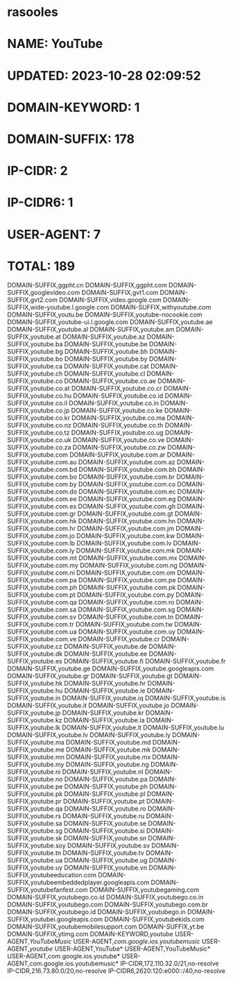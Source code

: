 # rasooles
# NAME: YouTube
# UPDATED: 2023-10-28 02:09:52
# DOMAIN-KEYWORD: 1
# DOMAIN-SUFFIX: 178
# IP-CIDR: 2
# IP-CIDR6: 1
# USER-AGENT: 7
# TOTAL: 189
DOMAIN-SUFFIX,ggpht.cn
DOMAIN-SUFFIX,ggpht.com
DOMAIN-SUFFIX,googlevideo.com
DOMAIN-SUFFIX,gvt1.com
DOMAIN-SUFFIX,gvt2.com
DOMAIN-SUFFIX,video.google.com
DOMAIN-SUFFIX,wide-youtube.l.google.com
DOMAIN-SUFFIX,withyoutube.com
DOMAIN-SUFFIX,youtu.be
DOMAIN-SUFFIX,youtube-nocookie.com
DOMAIN-SUFFIX,youtube-ui.l.google.com
DOMAIN-SUFFIX,youtube.ae
DOMAIN-SUFFIX,youtube.al
DOMAIN-SUFFIX,youtube.am
DOMAIN-SUFFIX,youtube.at
DOMAIN-SUFFIX,youtube.az
DOMAIN-SUFFIX,youtube.ba
DOMAIN-SUFFIX,youtube.be
DOMAIN-SUFFIX,youtube.bg
DOMAIN-SUFFIX,youtube.bh
DOMAIN-SUFFIX,youtube.bo
DOMAIN-SUFFIX,youtube.by
DOMAIN-SUFFIX,youtube.ca
DOMAIN-SUFFIX,youtube.cat
DOMAIN-SUFFIX,youtube.ch
DOMAIN-SUFFIX,youtube.cl
DOMAIN-SUFFIX,youtube.co
DOMAIN-SUFFIX,youtube.co.ae
DOMAIN-SUFFIX,youtube.co.at
DOMAIN-SUFFIX,youtube.co.cr
DOMAIN-SUFFIX,youtube.co.hu
DOMAIN-SUFFIX,youtube.co.id
DOMAIN-SUFFIX,youtube.co.il
DOMAIN-SUFFIX,youtube.co.in
DOMAIN-SUFFIX,youtube.co.jp
DOMAIN-SUFFIX,youtube.co.ke
DOMAIN-SUFFIX,youtube.co.kr
DOMAIN-SUFFIX,youtube.co.ma
DOMAIN-SUFFIX,youtube.co.nz
DOMAIN-SUFFIX,youtube.co.th
DOMAIN-SUFFIX,youtube.co.tz
DOMAIN-SUFFIX,youtube.co.ug
DOMAIN-SUFFIX,youtube.co.uk
DOMAIN-SUFFIX,youtube.co.ve
DOMAIN-SUFFIX,youtube.co.za
DOMAIN-SUFFIX,youtube.co.zw
DOMAIN-SUFFIX,youtube.com
DOMAIN-SUFFIX,youtube.com.ar
DOMAIN-SUFFIX,youtube.com.au
DOMAIN-SUFFIX,youtube.com.az
DOMAIN-SUFFIX,youtube.com.bd
DOMAIN-SUFFIX,youtube.com.bh
DOMAIN-SUFFIX,youtube.com.bo
DOMAIN-SUFFIX,youtube.com.br
DOMAIN-SUFFIX,youtube.com.by
DOMAIN-SUFFIX,youtube.com.co
DOMAIN-SUFFIX,youtube.com.do
DOMAIN-SUFFIX,youtube.com.ec
DOMAIN-SUFFIX,youtube.com.ee
DOMAIN-SUFFIX,youtube.com.eg
DOMAIN-SUFFIX,youtube.com.es
DOMAIN-SUFFIX,youtube.com.gh
DOMAIN-SUFFIX,youtube.com.gr
DOMAIN-SUFFIX,youtube.com.gt
DOMAIN-SUFFIX,youtube.com.hk
DOMAIN-SUFFIX,youtube.com.hn
DOMAIN-SUFFIX,youtube.com.hr
DOMAIN-SUFFIX,youtube.com.jm
DOMAIN-SUFFIX,youtube.com.jo
DOMAIN-SUFFIX,youtube.com.kw
DOMAIN-SUFFIX,youtube.com.lb
DOMAIN-SUFFIX,youtube.com.lv
DOMAIN-SUFFIX,youtube.com.ly
DOMAIN-SUFFIX,youtube.com.mk
DOMAIN-SUFFIX,youtube.com.mt
DOMAIN-SUFFIX,youtube.com.mx
DOMAIN-SUFFIX,youtube.com.my
DOMAIN-SUFFIX,youtube.com.ng
DOMAIN-SUFFIX,youtube.com.ni
DOMAIN-SUFFIX,youtube.com.om
DOMAIN-SUFFIX,youtube.com.pa
DOMAIN-SUFFIX,youtube.com.pe
DOMAIN-SUFFIX,youtube.com.ph
DOMAIN-SUFFIX,youtube.com.pk
DOMAIN-SUFFIX,youtube.com.pt
DOMAIN-SUFFIX,youtube.com.py
DOMAIN-SUFFIX,youtube.com.qa
DOMAIN-SUFFIX,youtube.com.ro
DOMAIN-SUFFIX,youtube.com.sa
DOMAIN-SUFFIX,youtube.com.sg
DOMAIN-SUFFIX,youtube.com.sv
DOMAIN-SUFFIX,youtube.com.tn
DOMAIN-SUFFIX,youtube.com.tr
DOMAIN-SUFFIX,youtube.com.tw
DOMAIN-SUFFIX,youtube.com.ua
DOMAIN-SUFFIX,youtube.com.uy
DOMAIN-SUFFIX,youtube.com.ve
DOMAIN-SUFFIX,youtube.cr
DOMAIN-SUFFIX,youtube.cz
DOMAIN-SUFFIX,youtube.de
DOMAIN-SUFFIX,youtube.dk
DOMAIN-SUFFIX,youtube.ee
DOMAIN-SUFFIX,youtube.es
DOMAIN-SUFFIX,youtube.fi
DOMAIN-SUFFIX,youtube.fr
DOMAIN-SUFFIX,youtube.ge
DOMAIN-SUFFIX,youtube.googleapis.com
DOMAIN-SUFFIX,youtube.gr
DOMAIN-SUFFIX,youtube.gt
DOMAIN-SUFFIX,youtube.hk
DOMAIN-SUFFIX,youtube.hr
DOMAIN-SUFFIX,youtube.hu
DOMAIN-SUFFIX,youtube.ie
DOMAIN-SUFFIX,youtube.in
DOMAIN-SUFFIX,youtube.iq
DOMAIN-SUFFIX,youtube.is
DOMAIN-SUFFIX,youtube.it
DOMAIN-SUFFIX,youtube.jo
DOMAIN-SUFFIX,youtube.jp
DOMAIN-SUFFIX,youtube.kr
DOMAIN-SUFFIX,youtube.kz
DOMAIN-SUFFIX,youtube.la
DOMAIN-SUFFIX,youtube.lk
DOMAIN-SUFFIX,youtube.lt
DOMAIN-SUFFIX,youtube.lu
DOMAIN-SUFFIX,youtube.lv
DOMAIN-SUFFIX,youtube.ly
DOMAIN-SUFFIX,youtube.ma
DOMAIN-SUFFIX,youtube.md
DOMAIN-SUFFIX,youtube.me
DOMAIN-SUFFIX,youtube.mk
DOMAIN-SUFFIX,youtube.mn
DOMAIN-SUFFIX,youtube.mx
DOMAIN-SUFFIX,youtube.my
DOMAIN-SUFFIX,youtube.ng
DOMAIN-SUFFIX,youtube.ni
DOMAIN-SUFFIX,youtube.nl
DOMAIN-SUFFIX,youtube.no
DOMAIN-SUFFIX,youtube.pa
DOMAIN-SUFFIX,youtube.pe
DOMAIN-SUFFIX,youtube.ph
DOMAIN-SUFFIX,youtube.pk
DOMAIN-SUFFIX,youtube.pl
DOMAIN-SUFFIX,youtube.pr
DOMAIN-SUFFIX,youtube.pt
DOMAIN-SUFFIX,youtube.qa
DOMAIN-SUFFIX,youtube.ro
DOMAIN-SUFFIX,youtube.rs
DOMAIN-SUFFIX,youtube.ru
DOMAIN-SUFFIX,youtube.sa
DOMAIN-SUFFIX,youtube.se
DOMAIN-SUFFIX,youtube.sg
DOMAIN-SUFFIX,youtube.si
DOMAIN-SUFFIX,youtube.sk
DOMAIN-SUFFIX,youtube.sn
DOMAIN-SUFFIX,youtube.soy
DOMAIN-SUFFIX,youtube.sv
DOMAIN-SUFFIX,youtube.tn
DOMAIN-SUFFIX,youtube.tv
DOMAIN-SUFFIX,youtube.ua
DOMAIN-SUFFIX,youtube.ug
DOMAIN-SUFFIX,youtube.uy
DOMAIN-SUFFIX,youtube.vn
DOMAIN-SUFFIX,youtubeeducation.com
DOMAIN-SUFFIX,youtubeembeddedplayer.googleapis.com
DOMAIN-SUFFIX,youtubefanfest.com
DOMAIN-SUFFIX,youtubegaming.com
DOMAIN-SUFFIX,youtubego.co.id
DOMAIN-SUFFIX,youtubego.co.in
DOMAIN-SUFFIX,youtubego.com
DOMAIN-SUFFIX,youtubego.com.br
DOMAIN-SUFFIX,youtubego.id
DOMAIN-SUFFIX,youtubego.in
DOMAIN-SUFFIX,youtubei.googleapis.com
DOMAIN-SUFFIX,youtubekids.com
DOMAIN-SUFFIX,youtubemobilesupport.com
DOMAIN-SUFFIX,yt.be
DOMAIN-SUFFIX,ytimg.com
DOMAIN-KEYWORD,youtube
USER-AGENT,*YouTubeMusic*
USER-AGENT,*com.google.ios.youtubemusic*
USER-AGENT,*youtube*
USER-AGENT,YouTube*
USER-AGENT,YouTubeMusic*
USER-AGENT,com.google.ios.youtube*
USER-AGENT,com.google.ios.youtubemusic*
IP-CIDR,172.110.32.0/21,no-resolve
IP-CIDR,216.73.80.0/20,no-resolve
IP-CIDR6,2620:120:e000::/40,no-resolve
